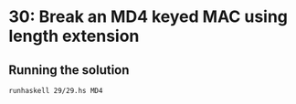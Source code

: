 # 30: Break an MD4 keyed MAC using length extension

## Running the solution

```
runhaskell 29/29.hs MD4
```
